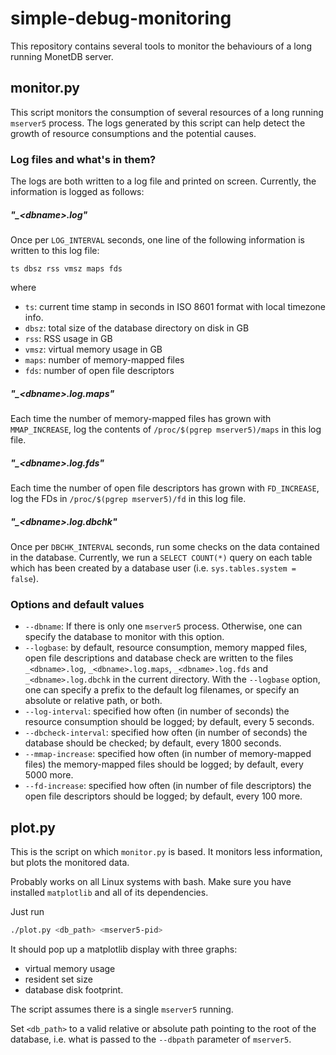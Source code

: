# simple-debug-monitoring

This repository contains several tools to monitor the behaviours of a long running MonetDB server.

## monitor.py
This script monitors the consumption of several resources of a long running `mserver5` process.
The logs generated by this script can help detect the growth of resource consumptions and the potential causes.

### Log files and what's in them?
The logs are both written to a log file and printed on screen.
Currently, the information is logged as follows:

##### "_\<dbname\>.log"
Once per `LOG_INTERVAL` seconds, one line of the following information is written to this log file:
```
ts dbsz rss vmsz maps fds
```
where
* `ts`: current time stamp in seconds in ISO 8601 format with local timezone info.
* `dbsz`: total size of the database directory on disk in GB
* `rss`: RSS usage in GB
* `vmsz`: virtual memory usage in GB
* `maps`: number of memory-mapped files
* `fds`: number of open file descriptors

##### "_\<dbname\>.log.maps"
Each time the number of memory-mapped files has grown with `MMAP_INCREASE`, log the contents of `/proc/$(pgrep mserver5)/maps` in this log file.

##### "_\<dbname\>.log.fds"
Each time the number of open file descriptors has grown with `FD_INCREASE`, log the FDs in `/proc/$(pgrep mserver5)/fd` in this log file.

##### "_\<dbname\>.log.dbchk"
Once per `DBCHK_INTERVAL` seconds, run some checks on the data contained in the database.
Currently, we run a `SELECT COUNT(*)` query on each table which has been created by a database user (i.e. `sys.tables.system = false`).

### Options and default values

* `--dbname`: If there is only one `mserver5` process. Otherwise, one can specify the database to monitor with this option.
* `--logbase`: by default, resource consumption, memory mapped files, open file descriptions and database check are written to the files `_<dbname>.log`, `_<dbname>.log.maps`, `_<dbname>.log.fds` and `_<dbname>.log.dbchk` in the current directory. With the `--logbase` option, one can specify a prefix to the default log filenames, or specify an absolute or relative path, or both.
* `--log-interval`: specified how often (in number of seconds) the resource consumption should be logged; by default, every 5 seconds.
* `--dbcheck-interval`: specified how often (in number of seconds) the database should be checked; by default, every 1800 seconds.
* `--mmap-increase`: specified how often (in number of memory-mapped files) the memory-mapped files should be logged; by default, every 5000 more.
* `--fd-increase`: specified how often (in number of file descriptors) the open file descriptors should be logged; by default, every 100 more.

## plot.py

This is the script on which `monitor.py` is based.
It monitors less information, but plots the monitored data.

Probably works on all Linux systems with bash.
Make sure you have installed `matplotlib` and all of its dependencies.

Just run 

```bash
./plot.py <db_path> <mserver5-pid>
```

It should pop up a matplotlib display with three graphs: 
* virtual memory usage
* resident set size
* database disk footprint.

The script assumes there is a single `mserver5` running.

Set `<db_path>` to a valid relative or absolute path pointing to the root of the database, i.e. what is passed to the `--dbpath` parameter of `mserver5`.
